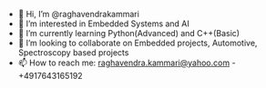 - 👋 Hi, I’m @raghavendrakammari
- 👀 I’m interested in Embedded Systems and AI
- 🌱 I’m currently learning Python(Advanced) and C++(Basic)
- 💞️ I’m looking to collaborate on Embedded projects, Automotive, Spectroscopy based projects
- 📫 How to reach me: raghavendra.kammari@yahoo.com - +4917643165192

<!---
raghavendrakammari2310/raghavendrakammari2310 is a ✨ special ✨ repository because its `README.md` (this file) appears on your GitHub profile.
You can click the Preview link to take a look at your changes.
--->
